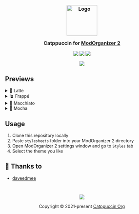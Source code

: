 <h3 align="center">
	<img src="https://raw.githubusercontent.com/catppuccin/catppuccin/main/assets/logos/exports/1544x1544_circle.png" width="100" alt="Logo"/><br/>
	<img src="https://raw.githubusercontent.com/catppuccin/catppuccin/main/assets/misc/transparent.png" height="30" width="0px"/>
	Catppuccin for <a href="https://github.com/ModOrganizer2/modorganizer">ModOrganizer 2</a>
	<img src="https://raw.githubusercontent.com/catppuccin/catppuccin/main/assets/misc/transparent.png" height="30" width="0px"/>
</h3>

<p align="center">
	<a href="https://github.com/daveedmee/mod-organizer-2/stargazers"><img src="https://img.shields.io/github/stars/daveedmee/mod-organizer-2?colorA=363a4f&colorB=b7bdf8&style=for-the-badge"></a>
	<a href="https://github.com/daveedmee/mod-organizer-2/issues"><img src="https://img.shields.io/github/issues/daveedmee/mod-organizer-2?colorA=363a4f&colorB=f5a97f&style=for-the-badge"></a>
	<a href="https://github.com/daveedmee/mod-organizer-2/contributors"><img src="https://img.shields.io/github/contributors/daveedmee/mod-organizer-2?colorA=363a4f&colorB=a6da95&style=for-the-badge"></a>
</p>

<p align="center">
	<img src="https://raw.githubusercontent.com/daveedmee/mod-organizer-2/main/assets/previews/preview.webp"/>
</p>

## Previews

<details>
<summary>🌻 Latte</summary>
<img src="https://raw.githubusercontent.com/daveedmee/mod-organizer-2/main/assets/previews/latte.webp"/>
</details>
<details>
<summary>🪴 Frappé</summary>
<img src="https://raw.githubusercontent.com/daveedmee/mod-organizer-2/main/assets/previews/frappe.webp"/>
</details>
<details>
<summary>🌺 Macchiato</summary>
<img src="https://raw.githubusercontent.com/daveedmee/mod-organizer-2/main/assets/previews/macchiato.webp"/>
</details>
<details>
<summary>🌿 Mocha</summary>
<img src="https://raw.githubusercontent.com/daveedmee/mod-organizer-2/main/assets/previews/mocha.webp"/>
</details>

## Usage

1. Clone this repository locally
2. Paste `stylesheets` folder into your ModOrganizer 2 directory
3. Open ModOrganizer 2 settings window and go to `Styles` tab
4. Select the theme you like

## 💝 Thanks to

- [daveedmee](https://github.com/daveedmee)

&nbsp;

<p align="center">
	<img src="https://raw.githubusercontent.com/catppuccin/catppuccin/main/assets/footers/gray0_ctp_on_line.svg?sanitize=true" />
</p>

<p align="center">
	Copyright &copy; 2021-present <a href="https://github.com/catppuccin" target="_blank">Catppuccin Org</a>
</p>


